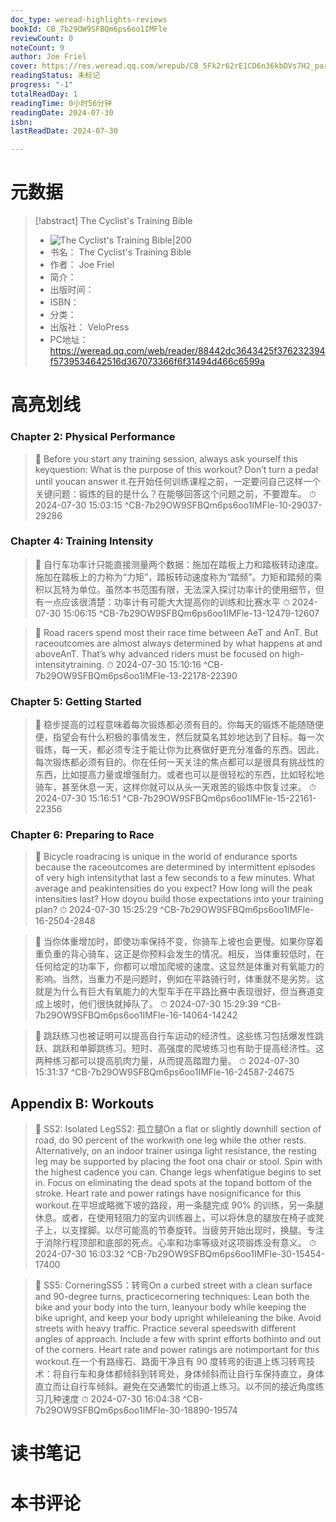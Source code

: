 ```yaml
---
doc_type: weread-highlights-reviews
bookId: CB_7b29OW9SFBQm6ps6oo1IMFle
reviewCount: 0
noteCount: 9
author: Joe Friel
cover: https://res.weread.qq.com/wrepub/CB_5Fk2r62rE1CD6n36kbDVs7H2_parsecover
readingStatus: 未标记
progress: "-1"
totalReadDay: 1
readingTime: 0小时56分钟
readingDate: 2024-07-30
isbn: 
lastReadDate: 2024-07-30

---
```

# 元数据
> [!abstract] The Cyclist's Training Bible
> - ![ The Cyclist's Training Bible|200](https://res.weread.qq.com/wrepub/CB_5Fk2r62rE1CD6n36kbDVs7H2_parsecover)
> - 书名： The Cyclist's Training Bible
> - 作者： Joe Friel
> - 简介： 
> - 出版时间： 
> - ISBN： 
> - 分类： 
> - 出版社： VeloPress
> - PC地址：https://weread.qq.com/web/reader/88442dc3643425f376232394f5739534642516d367073366f6f31494d466c6599a

# 高亮划线

### Chapter 2: Physical Performance

> 📌 Before you start any training session, always ask yourself this keyquestion: What is the purpose of this workout? Don’t turn a pedal until youcan answer it.在开始任何训练课程之前，一定要问自己这样一个关键问题：锻炼的目的是什么？在能够回答这个问题之前，不要蹬车。 
> ⏱ 2024-07-30 15:03:15 ^CB-7b29OW9SFBQm6ps6oo1IMFle-10-29037-29286

### Chapter 4: Training Intensity

> 📌 自行车功率计只能直接测量两个数据：施加在踏板上力和踏板转动速度。施加在踏板上的力称为“力矩”，踏板转动速度称为“踏频”。力矩和踏频的乘积以瓦特为单位。虽然本书范围有限，无法深入探讨功率计的使用细节，但有一点应该很清楚：功率计有可能大大提高你的训练和比赛水平 
> ⏱ 2024-07-30 15:06:15 ^CB-7b29OW9SFBQm6ps6oo1IMFle-13-12479-12607

> 📌 Road racers spend most their race time between AeT and AnT. But raceoutcomes are almost always determined by what happens at and aboveAnT. That’s why advanced riders must be focused on high-intensitytraining. 
> ⏱ 2024-07-30 15:10:16 ^CB-7b29OW9SFBQm6ps6oo1IMFle-13-22178-22390

### Chapter 5: Getting Started

> 📌 稳步提高的过程意味着每次锻炼都必须有目的。你每天的锻炼不能随随便便，指望会有什么积极的事情发生，然后就莫名其妙地达到了目标。每一次锻炼，每一天，都必须专注于能让你为比赛做好更充分准备的东西。因此，每次锻炼都必须有目的。你在任何一天关注的焦点都可以是很具有挑战性的东西，比如提高力量或增强耐力。或者也可以是很轻松的东西，比如轻松地骑车，甚至休息一天，这样你就可以从头一天艰苦的锻炼中恢复过来。 
> ⏱ 2024-07-30 15:16:51 ^CB-7b29OW9SFBQm6ps6oo1IMFle-15-22161-22356

### Chapter 6: Preparing to Race

> 📌 Bicycle roadracing is unique in the world of endurance sports because the raceoutcomes are determined by intermittent episodes of very high intensitythat last a few seconds to a few minutes. What average and peakintensities do you expect? How long will the peak intensities last? How doyou build those expectations into your training plan? 
> ⏱ 2024-07-30 15:25:29 ^CB-7b29OW9SFBQm6ps6oo1IMFle-16-2504-2848

> 📌 当你体重增加时，即使功率保持不变，你骑车上坡也会更慢。如果你穿着重负重的背心骑车，这正是你预料会发生的情况。相反，当体重较低时，在任何给定的功率下，你都可以增加爬坡的速度。这显然是体重对有氧能力的影响。当然，当重力不是问题时，例如在平路骑行时，体重就不是劣势。这就是为什么有巨大有氧能力的大型车手在平路比赛中表现很好，但当赛道变成上坡时，他们很快就掉队了。 
> ⏱ 2024-07-30 15:29:39 ^CB-7b29OW9SFBQm6ps6oo1IMFle-16-14064-14242

> 📌 跳跃练习也被证明可以提高自行车运动的经济性。这些练习包括爆发性跳跃、跳跃和单脚跳练习。短时、高强度的爬坡练习也有助于提高经济性。这两种练习都可以提高肌肉力量，从而提高踏蹬力量。 
> ⏱ 2024-07-30 15:31:37 ^CB-7b29OW9SFBQm6ps6oo1IMFle-16-24587-24675

## Appendix B: Workouts

> 📌 SS2: Isolated LegSS2: 孤立腿On a flat or slightly downhill section of road, do 90 percent of the workwith one leg while the other rests. Alternatively, on an indoor trainer usinga light resistance, the resting leg may be supported by placing the foot ona chair or stool. Spin with the highest cadence you can. Change legs whenfatigue begins to set in. Focus on eliminating the dead spots at the topand bottom of the stroke. Heart rate and power ratings have nosignificance for this workout.在平坦或略微下坡的路段，用一条腿完成 90% 的训练，另一条腿休息。或者，在使用轻阻力的室内训练器上，可以将休息的腿放在椅子或凳子上，以支撑脚。以尽可能高的节奏旋转。当疲劳开始出现时，换腿。专注于消除行程顶部和底部的死点。心率和功率等级对这项锻炼没有意义。 
> ⏱ 2024-07-30 16:03:32 ^CB-7b29OW9SFBQm6ps6oo1IMFle-30-15454-17400

> 📌 SS5: CorneringSS5：转弯On a curbed street with a clean surface and 90-degree turns, practicecornering techniques: Lean both the bike and your body into the turn, leanyour body while keeping the bike upright, and keep your body upright whileleaning the bike. Avoid streets with heavy traffic. Practice several speedswith different angles of approach. Include a few with sprint efforts bothinto and out of the corners. Heart rate and power ratings are notimportant for this workout.在一个有路缘石、路面干净且有 90 度转弯的街道上练习转弯技术：将自行车和身体都倾斜到转弯处，身体倾斜而让自行车保持直立，身体直立而让自行车倾斜。避免在交通繁忙的街道上练习。以不同的接近角度练习几种速度 
> ⏱ 2024-07-30 16:04:38 ^CB-7b29OW9SFBQm6ps6oo1IMFle-30-18890-19574

# 读书笔记

# 本书评论


